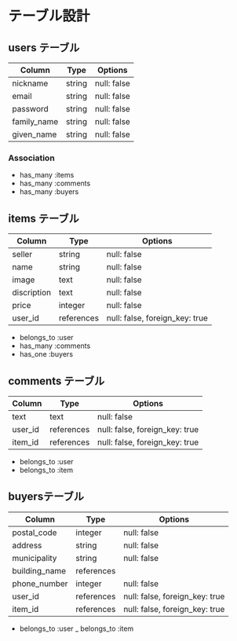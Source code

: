 # テーブル設計

## users テーブル

| Column      | Type   | Options     |
| ------------| ------ | ----------- |
| nickname    | string | null: false |
| email       | string | null: false |
| password    | string | null: false |
| family_name | string | null: false |
| given_name  | string | null: false |

### Association

- has_many :items
- has_many :comments
- has_many :buyers

## items テーブル

| Column      | Type         | Options                       |
| ------------| -------------| ------------------------------|
| seller      | string       | null: false                   |
| name        | string       | null: false                   |
| image       | text         | null: false                   |
| discription | text         | null: false                   |
| price       | integer      | null: false                   |
| user_id     | references   | null: false, foreign_key: true|

- belongs_to :user
- has_many   :comments
- has_one    :buyers

## comments テーブル

| Column      | Type         | Options                       |
| ------------| -------------| ------------------------------|
| text        | text         | null: false                   |
| user_id     | references   | null: false, foreign_key: true|
| item_id     | references   | null: false, foreign_key: true|

- belongs_to :user
- belongs_to :item

## buyersテーブル

| Column       | Type         | Options                       |
| -------------| -------------| ------------------------------|
| postal_code  | integer      | null: false                   |
| address      | string       | null: false                   |
| municipality | string       | null: false                   |
| building_name| references   |                               |
| phone_number | integer      | null: false                   |
| user_id      | references   | null: false, foreign_key: true|
| item_id      | references   | null: false, foreign_key: true|

- belongs_to :user
_ belongs_to :item 